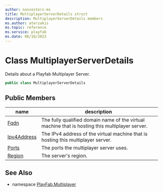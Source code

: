 ```yaml
---
author: nassosterz-ms
title: MultiplayerServerDetails struct
description: MultiplayerServerDetails members
ms.author: aterzakis
ms.topic: reference
ms.service: playfab
ms.date: 08/18/2022
---
```


# Class MultiplayerServerDetails

Details about a Playfab Multiplayer Server.

```csharp
public class MultiplayerServerDetails
```

## Public Members

| name | description |
| --- | --- |
| [Fqdn](MultiplayerServerDetails/Fqdn.md) | The fully qualified domain name of the virtual machine that is hosting this multiplayer server. |
| [Ipv4Address](MultiplayerServerDetails/Ipv4Address.md) | The IPv4 address of the virtual machine that is hosting this multiplayer server. |
| [Ports](MultiplayerServerDetails/Ports.md) | The ports the multiplayer server uses. |
| [Region](MultiplayerServerDetails/Region.md) | The server's region. |


## See Also

* namespace [PlayFab.Multiplayer](../PlayFabMultiplayerSDK.md)
